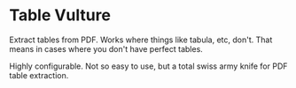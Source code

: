 # Table Vulture

Extract tables from PDF. Works where things like tabula, etc, don't. That means in cases where you don't have perfect tables.

Highly configurable. Not so easy to use, but a total swiss army knife for PDF table extraction.


